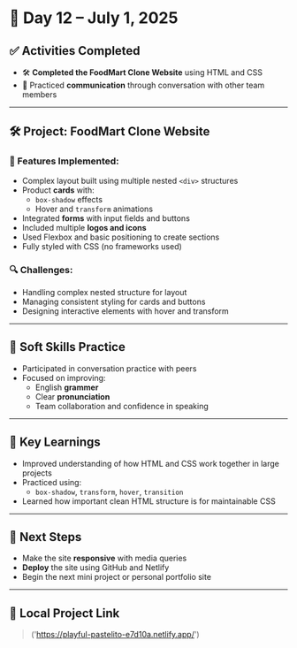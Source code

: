 # 📅 Day 12 – July 1, 2025

## ✅ Activities Completed

- 🛠️ **Completed the FoodMart Clone Website** using HTML and CSS
- 💬 Practiced **communication** through conversation with other team members

---

## 🛠️ Project: FoodMart Clone Website

### 🔧 Features Implemented:

- Complex layout built using multiple nested `<div>` structures
- Product **cards** with:
  - `box-shadow` effects
  - Hover and `transform` animations
- Integrated **forms** with input fields and buttons
- Included multiple **logos and icons**
- Used Flexbox and basic positioning to create sections
- Fully styled with CSS (no frameworks used)

### 🔍 Challenges:
- Handling complex nested structure for layout
- Managing consistent styling for cards and buttons
- Designing interactive elements with hover and transform

---

## 💬 Soft Skills Practice

- Participated in conversation practice with peers
- Focused on improving:
  - English **grammer**
  - Clear **pronunciation**
  - Team collaboration and confidence in speaking

---

## 🧠 Key Learnings

- Improved understanding of how HTML and CSS work together in large projects
- Practiced using:
  - `box-shadow`, `transform`, `hover`, `transition`
- Learned how important clean HTML structure is for maintainable CSS

---

## 📍 Next Steps

- Make the site **responsive** with media queries
- **Deploy** the site using GitHub and Netlify
- Begin the next mini project or personal portfolio site

---

## 🔗 Local Project Link

>('https://playful-pastelito-e7d10a.netlify.app/')


